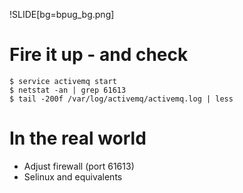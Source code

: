 !SLIDE[bg=bpug_bg.png]

# Fire it up - and check #

    $ service activemq start
    $ netstat -an | grep 61613
    $ tail -200f /var/log/activemq/activemq.log | less

# In the real world #

* Adjust firewall (port 61613)
* Selinux and equivalents
